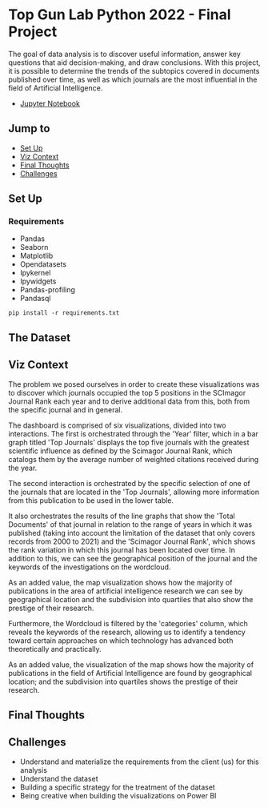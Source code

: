 # Top Gun Lab Python 2022 - Final Project
The goal of data analysis is to discover useful information, answer key questions that aid decision-making, and draw conclusions. With this project, it is possible to determine the trends of the subtopics covered in documents published over time, as well as which journals are the most influential in the field of Artificial Intelligence.
- [Jupyter Notebook](https://nbviewer.org/github/juancr15/final_project_TGL2022/blob/main/src/analisis_Journals_IA.ipynb)
## Jump to
- [Set Up](#set-up)
- [Viz Context](#viz-context)
- [Final Thoughts](#final-thoughts)
- [Challenges](#challenges)


## Set Up

### Requirements
- Pandas
- Seaborn
- Matplotlib
- Opendatasets
- Ipykernel
- Ipywidgets
- Pandas-profiling
- Pandasql

```
pip install -r requirements.txt
```

## The Dataset
## Viz Context
The problem we posed ourselves in order to create these visualizations was to discover which journals occupied the top 5 positions in the SCImagor Journal Rank each year and to derive additional data from this, both from the specific journal and in general.

The dashboard is comprised of six visualizations, divided into two interactions. The first is orchestrated through the 'Year' filter, which in a bar graph titled 'Top Journals' displays the top five journals with the greatest scientific influence as defined by the Scimagor Journal Rank, which catalogs them by the average number of weighted citations received during the year.

The second interaction is orchestrated by the specific selection of one of the journals that are located in the 'Top Journals', allowing more information from this publication to be used in the lower table. 

It also orchestrates the results of the line graphs that show the 'Total Documents' of that journal in relation to the range of years in which it was published (taking into account the limitation of the dataset that only covers records from 2000 to 2021) and the 'Scimagor Journal Rank', which shows the rank variation in which this journal has been located over time.  In addition to this, we can see the geographical position of the journal and the keywords of the investigations on the wordcloud.

As an added value, the map visualization shows how the majority of publications in the area of ​​artificial intelligence research we can see by geographical location and the subdivision into quartiles that also show the prestige of their research.

Furthermore, the Wordcloud is filtered by the 'categories' column, which reveals the keywords of the research, allowing us to identify a tendency toward certain approaches on which technology has advanced both theoretically and practically.

As an added value, the visualization of the map shows how the majority of publications in the field of Artificial Intelligence are found by geographical location; and the subdivision into quartiles shows the prestige of their research.

## Final Thoughts

## Challenges
- Understand and materialize the requirements from the client (us) for this analysis
- Understand the dataset
- Building a specific strategy for the treatment of the dataset
- Being creative when building the visualizations on Power BI
